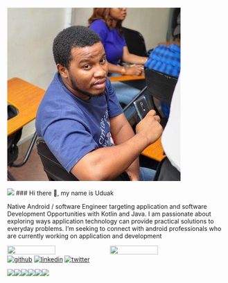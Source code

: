 ![](https://github.com/Uduak-umanah/Uduak-umanah/blob/main/90254566.jfif)


<img src="github.com/Uduak-umanah/Uduak-umanah/blob/main/90254566.jfif">
### Hi there 👋, my name is Uduak



Native Android / software Engineer targeting application and software Development Opportunities with Kotlin and Java. I am passionate about exploring ways application technology can provide practical solutions to everyday problems. I’m seeking to connect with android  professionals who are currently working on application and  development

<img align= "left" width="47%" height="47%" src="https://github-readme-stats.vercel.app/api?username=Uduak-umanah&show_icons=true&theme=radical">

  <img align="left" width="47%" height="47%" src="https://github-readme-stats.vercel.app/api/top-langs/?username=Uduak-umanah&layout=compact">







[<img src='https://cdn.jsdelivr.net/npm/simple-icons@3.0.1/icons/github.svg' alt='github' height='40'>](https://github.com/Umanah-uduak)  [<img src='https://cdn.jsdelivr.net/npm/simple-icons@3.0.1/icons/linkedin.svg' alt='linkedin' height='40'>](https://www.linkedin.com/in/https://www.linkedin.com/in/uduak-umanah-b-s-c-33936814b//)  [<img src='https://cdn.jsdelivr.net/npm/simple-icons@3.0.1/icons/twitter.svg' alt='twitter' height='40'>](https://twitter.com/https://twitter.com/uduak_umanah)  



<img src="https://img.shields.io/badge/javascript-%23323330.svg?style=for-the-badge&logo=javascript&logoColor=%23F7DF1E"><img align="left" src="https://img.shields.io/badge/kotlin-%230095D5.svg?style=for-the-badge&logo=kotlin&logoColor=white">
<img align="left" src="https://img.shields.io/badge/python-3670A0?style=for-the-badge&logo=python&logoColor=ffdd54">
<img align="left" src="https://img.shields.io/badge/kotlin-%230095D5.svg?style=for-the-badge&logo=kotlin&logoColor=white">
<img align="left"  src="https://img.shields.io/badge/git-%23F05033.svg?style=for-the-badge&logo=git&logoColor=white">
<img align="left" src="https://img.shields.io/badge/java-%23ED8B00.svg?style=for-the-badge&logo=java&logoColor=white">
